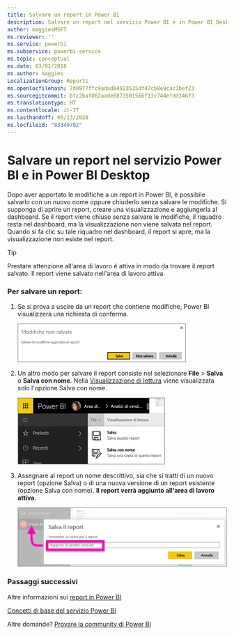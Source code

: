 ```yaml
---
title: Salvare un report in Power BI
description: Salvare un report nel servizio Power BI e in Power BI Desktop
author: maggiesMSFT
ms.reviewer: ''
ms.service: powerbi
ms.subservice: powerbi-service
ms.topic: conceptual
ms.date: 03/01/2018
ms.author: maggies
LocalizationGroup: Reports
ms.openlocfilehash: 7d0977ffc9adad64923535df47cb8e9cac1bef23
ms.sourcegitcommit: bfc2baf862aade6873501566f13c744efdd146f3
ms.translationtype: HT
ms.contentlocale: it-IT
ms.lasthandoff: 05/13/2020
ms.locfileid: "83349702"
---
```

# <a name="save-a-report-in-power-bi-service-and-power-bi-desktop"></a>Salvare un report nel servizio Power BI e in Power BI Desktop
Dopo aver apportato le modifiche a un report in Power BI, è possibile salvarlo con un nuovo nome oppure chiuderlo senza salvare le modifiche. Si supponga di aprire un report, creare una visualizzazione e aggiungerla al dashboard. Se il report viene chiuso senza salvare le modifiche, il riquadro resta nel dashboard, ma la visualizzazione non viene salvata nel report. Quando si fa clic su tale riquadro nel dashboard, il report si apre, ma la visualizzazione non esiste nel report.

> [!TIP]
> Prestare attenzione all'area di lavoro è attiva in modo da trovare il report salvato. Il report viene salvato nell'area di lavoro attiva.
> 
> 

### <a name="to-save-a-report"></a>Per salvare un report:
1. Se si prova a uscire da un report che contiene modifiche, Power BI visualizzerà una richiesta di conferma.
   
   ![Salvare le modifiche](media/service-report-save/power-bi-unsaved.png)
2. Un altro modo per salvare il report consiste nel selezionare **File** \> **Salva** o **Salva con nome**. Nella [Visualizzazione di lettura](../consumer/end-user-reading-view.md) viene visualizzata solo l'opzione Salva con nome. 
   
   ![Salvare il report](media/service-report-save/power-bi-save-new.png)
3. Assegnare al report un nome descrittivo, sia che si tratti di un nuovo report (opzione Salva) o di una nuova versione di un report esistente (opzione Salva con nome).  **Il report verrà aggiunto all'area di lavoro attiva**.
   
    ![Assegnare un nome al report](media/service-report-save/power-bi-save-dialog.png)

### <a name="next-steps"></a>Passaggi successivi
Altre informazioni sui [report in Power BI](../consumer/end-user-reports.md)

[Concetti di base del servizio Power BI](../fundamentals/service-basic-concepts.md)

Altre domande? [Provare la community di Power BI](https://community.powerbi.com/)
